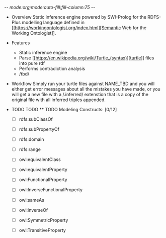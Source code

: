 -*- mode:org;mode:auto-fill;fill-column:75 -*-
* Overview
Static inference engine powered by SWI-Prolog for the RDFS-Plus modelling language
defined in [[https://workingontologist.org/index.html][Semantic Web for the Working Ontologist]]. 

* Features
  + Static inference engine 
  + Parse [[https://en.wikipedia.org/wiki/Turtle_(syntax)][turtle]] files into pure rdf
  + Performs contradiction analysis
  + /tbd/

* Workflow
Simply run your turtle files against NAME_TBD and you will either get error
messages about all the mistakes you have made, or you will get a new file with a
/.inferred/ extenstion that is a copy of the original file with all
inferred triples appended.

* TODO TODO 
** TODO Modeling Constructs: [0/12]
    - [ ] rdfs:subClassOf
    - [ ] rdfs:subPropertyOf
    - [ ] rdfs:domain
    - [ ] rdfs:range
    - [ ] owl:equivalentClass
    - [ ] owl:equivalentProperty
    - [ ] owl:FunctionalProperty
    - [ ] owl:InverseFunctionalProperty
    - [ ] owl:sameAs
    - [ ] owl:inverseOf
    - [ ] owl:SymmetricProperty
    - [ ] owl:TransitiveProperty
      
             
